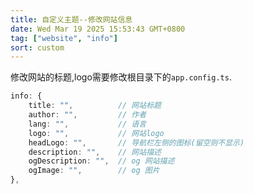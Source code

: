 ```yaml
---
title: 自定义主题--修改网站信息
date: Wed Mar 19 2025 15:53:43 GMT+0800
tag: ["website", "info"]
sort: custom
---
```


修改网站的标题,logo需要修改根目录下的`app.config.ts`.

``` typescript
info: {
    title: "",          // 网站标题
    author: "",         // 作者
    lang: "",           // 语言
    logo: "",           // 网站logo
    headLogo: "",       // 导航栏左侧的图标(留空则不显示)
    description: "",    // 网站描述
    ogDescription: "",  // og 网站描述
    ogImage: "",        // og 图片
},
```